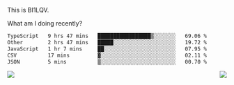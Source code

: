 This is BI1LQV.

What am I doing recently?

<!--START_SECTION:waka-->

```txt
TypeScript   9 hrs 47 mins   █████████████████▒░░░░░░░   69.06 %
Other        2 hrs 47 mins   █████░░░░░░░░░░░░░░░░░░░░   19.72 %
JavaScript   1 hr 7 mins     ██░░░░░░░░░░░░░░░░░░░░░░░   07.95 %
CSV          17 mins         ▓░░░░░░░░░░░░░░░░░░░░░░░░   02.11 %
JSON         5 mins          ▒░░░░░░░░░░░░░░░░░░░░░░░░   00.70 %
```

<!--END_SECTION:waka-->
<img align="right" src="https://github-readme-stats.vercel.app/api?username=bi1lqv&show_icons=true&count_private=true">

<img src="https://metrics.lecoq.io/bi1lqv?template=classic&base.activity=0&base.community=0&base.repositories=0&base.metadata=0&isocalendar=1&base=header%2C%20activity%2C%20community%2C%20repositories%2C%20metadata&base.indepth=false&base.hireable=false&isocalendar=false&isocalendar.duration=full-year&config.timezone=Asia%2FShanghai">
